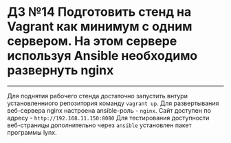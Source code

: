 # ДЗ №14 Подготовить стенд на Vagrant как минимум с одним сервером. На этом сервере используя Ansible необходимо развернуть nginx
--------------------------------------------------------------------------------------------
Для поднятия рабочего стенда достаточно запустить внтури установленниого репозитория команду ```vagrant up```.
Для развертывания веб-сервера nginx настроена ansible-роль - ```nginx```.
Сайт доступен по адресу - ```http://192.168.11.150:8080```
Для тестирования доступности веб-страницы дополнительно через ```ansible``` установлен пакет программы lynx.
